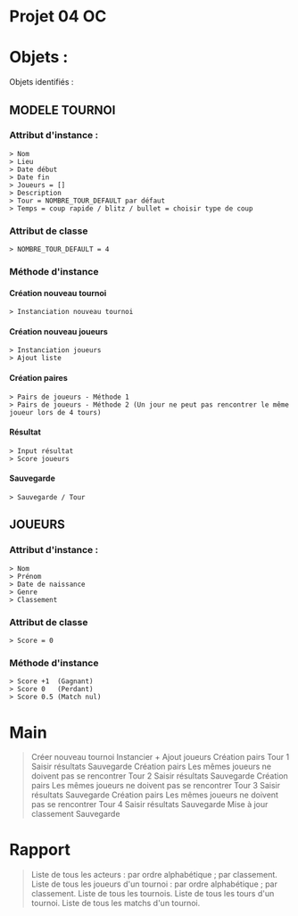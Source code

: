
# Projet 04 OC

# Objets :
Objets identifiés :

## MODELE TOURNOI

### Attribut d'instance :

    > Nom
    > Lieu
    > Date début
    > Date fin
    > Joueurs = []
    > Description
    > Tour = NOMBRE_TOUR_DEFAULT par défaut
    > Temps = coup rapide / blitz / bullet = choisir type de coup

### Attribut de classe

    > NOMBRE_TOUR_DEFAULT = 4 
    

### Méthode d'instance 

#### Création nouveau tournoi

    > Instanciation nouveau tournoi 

#### Création nouveau joueurs

    > Instanciation joueurs
    > Ajout liste

#### Création paires

    > Pairs de joueurs - Méthode 1
    > Pairs de joueurs - Méthode 2 (Un jour ne peut pas rencontrer le même joueur lors de 4 tours)

#### Résultat

    > Input résultat
    > Score joueurs

#### Sauvegarde

    
    > Sauvegarde / Tour 

## JOUEURS

### Attribut d'instance :

    > Nom
    > Prénom
    > Date de naissance 
    > Genre 
    > Classement

### Attribut de classe

    > Score = 0

### Méthode d'instance 

    > Score +1  (Gagnant)
    > Score 0   (Perdant)
    > Score 0.5 (Match nul)

# Main 

> Créer nouveau tournoi 
> Instancier + Ajout joueurs 
> Création pairs
> Tour 1
> Saisir résultats
> Sauvegarde
> Création pairs 
> Les mêmes joueurs ne doivent pas se rencontrer
> Tour 2
> Saisir résultats
> Sauvegarde
> Création pairs 
> Les mêmes joueurs ne doivent pas se rencontrer
> Tour 3
> Saisir résultats
> Sauvegarde
> Création pairs 
> Les mêmes joueurs ne doivent pas se rencontrer
> Tour 4
> Saisir résultats
> Sauvegarde
> Mise à jour classement
> Sauvegarde



# Rapport 

> Liste de tous les acteurs :
    par ordre alphabétique ;
    par classement.
> Liste de tous les joueurs d'un tournoi :
    par ordre alphabétique ;
    par classement.
> Liste de tous les tournois.
> Liste de tous les tours d'un tournoi.
> Liste de tous les matchs d'un tournoi.
